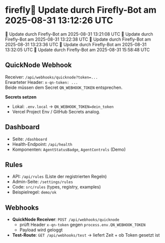 # firefly🤖 Update durch Firefly-Bot am 2025-08-31 13:12:26 UTC
🤖 Update durch Firefly-Bot am 2025-08-31 13:21:08 UTC
🤖 Update durch Firefly-Bot am 2025-08-31 13:22:38 UTC
🤖 Update durch Firefly-Bot am 2025-08-31 13:23:36 UTC
🤖 Update durch Firefly-Bot am 2025-08-31 13:32:05 UTC
🤖 Update durch Firefly-Bot am 2025-08-31 15:58:48 UTC

## QuickNode Webhook

Receiver: `/api/webhooks/quicknode?token=...`  
Erwarteter Header: `x-qn-token: ...`  
Beide müssen dem Secret `QN_WEBHOOK_TOKEN` entsprechen.

**Secrets setzen**  
- Lokal: `.env.local` → `QN_WEBHOOK_TOKEN=dein_token`
- Vercel Project Env / GitHub Secrets analog.

## Dashboard

- Seite: `/dashboard`
- Health-Endpoint: `/api/health`
- Komponenten: `AgentStatusBadge`, `AgentControls` (Demo)


## Rules

- API: `/api/rules` (Liste der registrierten Regeln)
- Admin-Seite: `/settings/rules`
- Code: `src/rules` (types, registry, examples)
- Beispielregel: `demo/ok`


## Webhooks

- **QuickNode Receiver**: `POST /api/webhooks/quicknode`
  - prüft Header `x-qn-token` gegen `process.env.QN_WEBHOOK_TOKEN`
  - Payload wird geloggt
- **Test-Route**: `GET /api/webhooks/test` → liefert Zeit + ob Token gesetzt ist
